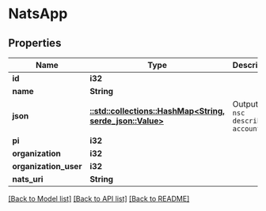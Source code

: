 # NatsApp

## Properties

Name | Type | Description | Notes
------------ | ------------- | ------------- | -------------
**id** | **i32** |  | [readonly]
**name** | **String** |  | 
**json** | [**::std::collections::HashMap<String, serde_json::Value>**](serde_json::Value.md) | Output of `nsc describe account` | 
**pi** | **i32** |  | 
**organization** | **i32** |  | 
**organization_user** | **i32** |  | 
**nats_uri** | **String** |  | [readonly]

[[Back to Model list]](../README.md#documentation-for-models) [[Back to API list]](../README.md#documentation-for-api-endpoints) [[Back to README]](../README.md)


